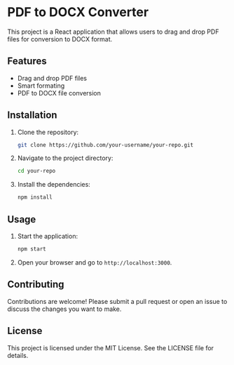 # PDF to DOCX Converter

This project is a React application that allows users to drag and drop PDF files for conversion to DOCX format.

## Features

- Drag and drop PDF files
- Smart formating
- PDF to DOCX file conversion

## Installation

1. Clone the repository:
    ```bash
    git clone https://github.com/your-username/your-repo.git
    ```
2. Navigate to the project directory:
    ```bash
    cd your-repo
    ```
3. Install the dependencies:
    ```bash
    npm install
    ```

## Usage

1. Start the application:
    ```bash
    npm start
    ```
2. Open your browser and go to `http://localhost:3000`.

## Contributing

Contributions are welcome! Please submit a pull request or open an issue to discuss the changes you want to make.

## License

This project is licensed under the MIT License. See the LICENSE file for details.
